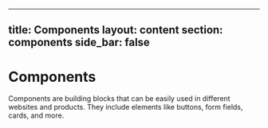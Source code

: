  ---
title: Components
layout: content
section: components
side_bar: false
---

# Components

Components are building blocks that can be easily used in different websites and products. They include elements like buttons, form fields, cards, and more. 
